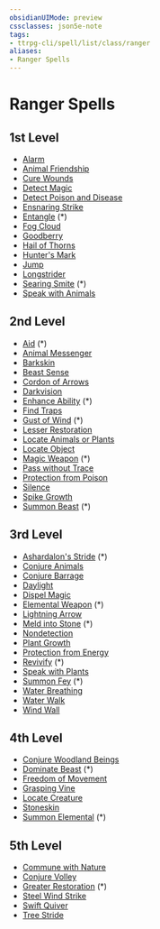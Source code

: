 ```yaml
---
obsidianUIMode: preview
cssclasses: json5e-note
tags:
- ttrpg-cli/spell/list/class/ranger
aliases:
- Ranger Spells
---
```

# Ranger Spells

## 1st Level

- [Alarm](Інструменти%20ДМ/CLI/spells/alarm-xphb.md "XPHB")
- [Animal Friendship](Інструменти%20ДМ/CLI/spells/animal-friendship-xphb.md "XPHB")
- [Cure Wounds](Інструменти%20ДМ/CLI/spells/cure-wounds-xphb.md "XPHB")
- [Detect Magic](Інструменти%20ДМ/CLI/spells/detect-magic-xphb.md "XPHB")
- [Detect Poison and Disease](Інструменти%20ДМ/CLI/spells/detect-poison-and-disease-xphb.md "XPHB")
- [Ensnaring Strike](Інструменти%20ДМ/CLI/spells/ensnaring-strike-xphb.md "XPHB")
- [Entangle](Інструменти%20ДМ/CLI/spells/entangle-xphb.md "XPHB") (\*)
- [Fog Cloud](Інструменти%20ДМ/CLI/spells/fog-cloud-xphb.md "XPHB")
- [Goodberry](Інструменти%20ДМ/CLI/spells/goodberry-xphb.md "XPHB")
- [Hail of Thorns](Інструменти%20ДМ/CLI/spells/hail-of-thorns-xphb.md "XPHB")
- [Hunter's Mark](Інструменти%20ДМ/CLI/spells/hunters-mark-xphb.md "XPHB")
- [Jump](Інструменти%20ДМ/CLI/spells/jump-xphb.md "XPHB")
- [Longstrider](Інструменти%20ДМ/CLI/spells/longstrider-xphb.md "XPHB")
- [Searing Smite](Інструменти%20ДМ/CLI/spells/searing-smite-xphb.md "XPHB") (\*)
- [Speak with Animals](Інструменти%20ДМ/CLI/spells/speak-with-animals-xphb.md "XPHB")

## 2nd Level

- [Aid](Інструменти%20ДМ/CLI/spells/aid-xphb.md "XPHB") (\*)
- [Animal Messenger](Інструменти%20ДМ/CLI/spells/animal-messenger-xphb.md "XPHB")
- [Barkskin](Інструменти%20ДМ/CLI/spells/barkskin-xphb.md "XPHB")
- [Beast Sense](Інструменти%20ДМ/CLI/spells/beast-sense-xphb.md "XPHB")
- [Cordon of Arrows](Інструменти%20ДМ/CLI/spells/cordon-of-arrows-xphb.md "XPHB")
- [Darkvision](Інструменти%20ДМ/CLI/spells/darkvision-xphb.md "XPHB")
- [Enhance Ability](Інструменти%20ДМ/CLI/spells/enhance-ability-xphb.md "XPHB") (\*)
- [Find Traps](Інструменти%20ДМ/CLI/spells/find-traps-xphb.md "XPHB")
- [Gust of Wind](Інструменти%20ДМ/CLI/spells/gust-of-wind-xphb.md "XPHB") (\*)
- [Lesser Restoration](Інструменти%20ДМ/CLI/spells/lesser-restoration-xphb.md "XPHB")
- [Locate Animals or Plants](Інструменти%20ДМ/CLI/spells/locate-animals-or-plants-xphb.md "XPHB")
- [Locate Object](Інструменти%20ДМ/CLI/spells/locate-object-xphb.md "XPHB")
- [Magic Weapon](Інструменти%20ДМ/CLI/spells/magic-weapon-xphb.md "XPHB") (\*)
- [Pass without Trace](Інструменти%20ДМ/CLI/spells/pass-without-trace-xphb.md "XPHB")
- [Protection from Poison](Інструменти%20ДМ/CLI/spells/protection-from-poison-xphb.md "XPHB")
- [Silence](Інструменти%20ДМ/CLI/spells/silence-xphb.md "XPHB")
- [Spike Growth](Інструменти%20ДМ/CLI/spells/spike-growth-xphb.md "XPHB")
- [Summon Beast](Інструменти%20ДМ/CLI/spells/summon-beast-xphb.md "XPHB") (\*)

## 3rd Level

- [Ashardalon's Stride](Інструменти%20ДМ/CLI/spells/ashardalons-stride-ftd.md "FTD") (\*)
- [Conjure Animals](Інструменти%20ДМ/CLI/spells/conjure-animals-xphb.md "XPHB")
- [Conjure Barrage](Інструменти%20ДМ/CLI/spells/conjure-barrage-xphb.md "XPHB")
- [Daylight](Інструменти%20ДМ/CLI/spells/daylight-xphb.md "XPHB")
- [Dispel Magic](Інструменти%20ДМ/CLI/spells/dispel-magic-xphb.md "XPHB")
- [Elemental Weapon](Інструменти%20ДМ/CLI/spells/elemental-weapon-xphb.md "XPHB") (\*)
- [Lightning Arrow](Інструменти%20ДМ/CLI/spells/lightning-arrow-xphb.md "XPHB")
- [Meld into Stone](Інструменти%20ДМ/CLI/spells/meld-into-stone-xphb.md "XPHB") (\*)
- [Nondetection](Інструменти%20ДМ/CLI/spells/nondetection-xphb.md "XPHB")
- [Plant Growth](Інструменти%20ДМ/CLI/spells/plant-growth-xphb.md "XPHB")
- [Protection from Energy](Інструменти%20ДМ/CLI/spells/protection-from-energy-xphb.md "XPHB")
- [Revivify](Інструменти%20ДМ/CLI/spells/revivify-xphb.md "XPHB") (\*)
- [Speak with Plants](Інструменти%20ДМ/CLI/spells/speak-with-plants-xphb.md "XPHB")
- [Summon Fey](Інструменти%20ДМ/CLI/spells/summon-fey-xphb.md "XPHB") (\*)
- [Water Breathing](Інструменти%20ДМ/CLI/spells/water-breathing-xphb.md "XPHB")
- [Water Walk](Інструменти%20ДМ/CLI/spells/water-walk-xphb.md "XPHB")
- [Wind Wall](Інструменти%20ДМ/CLI/spells/wind-wall-xphb.md "XPHB")

## 4th Level

- [Conjure Woodland Beings](Інструменти%20ДМ/CLI/spells/conjure-woodland-beings-xphb.md "XPHB")
- [Dominate Beast](Інструменти%20ДМ/CLI/spells/dominate-beast-xphb.md "XPHB") (\*)
- [Freedom of Movement](Інструменти%20ДМ/CLI/spells/freedom-of-movement-xphb.md "XPHB")
- [Grasping Vine](Інструменти%20ДМ/CLI/spells/grasping-vine-xphb.md "XPHB")
- [Locate Creature](Інструменти%20ДМ/CLI/spells/locate-creature-xphb.md "XPHB")
- [Stoneskin](Інструменти%20ДМ/CLI/spells/stoneskin-xphb.md "XPHB")
- [Summon Elemental](Інструменти%20ДМ/CLI/spells/summon-elemental-xphb.md "XPHB") (\*)

## 5th Level

- [Commune with Nature](Інструменти%20ДМ/CLI/spells/commune-with-nature-xphb.md "XPHB")
- [Conjure Volley](Інструменти%20ДМ/CLI/spells/conjure-volley-xphb.md "XPHB")
- [Greater Restoration](Інструменти%20ДМ/CLI/spells/greater-restoration-xphb.md "XPHB") (\*)
- [Steel Wind Strike](Інструменти%20ДМ/CLI/spells/steel-wind-strike-xphb.md "XPHB")
- [Swift Quiver](Інструменти%20ДМ/CLI/spells/swift-quiver-xphb.md "XPHB")
- [Tree Stride](Інструменти%20ДМ/CLI/spells/tree-stride-xphb.md "XPHB")